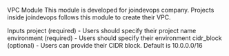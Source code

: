 VPC Module
This module is developed for joindevops company. Projects inside joindevops follows this module to create their VPC.

Inputs
project (required) - Users should specify their project name
environment (required) - Users should specify their environment
cidr_block (optional) - Users can provide their CIDR block. Default is 10.0.0.0/16
